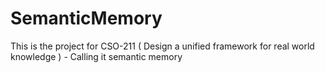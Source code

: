 # SemanticMemory
This is the project for CSO-211 ( Design a unified framework for real world knowledge ) - Calling it semantic memory
